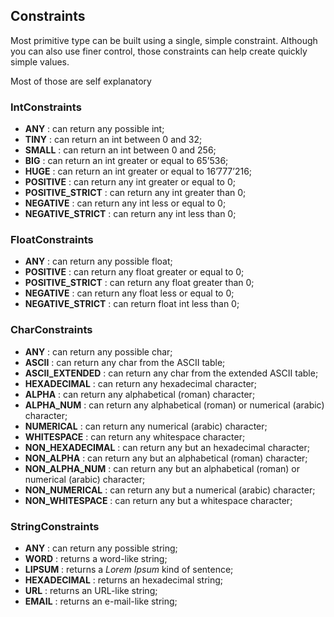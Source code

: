 ## Constraints

Most primitive type can be built using a single, simple constraint. Although you can also use finer control, those constraints can help create quickly simple values. 

Most of those are self explanatory



### IntConstraints 

 - **ANY** : can return any possible int;
 - **TINY** : can return an int between 0 and 32;
 - **SMALL** : can return an int between 0 and 256;
 - **BIG** : can return an int greater or equal to 65’536;
 - **HUGE** : can return an int greater or equal to 16’777’216;
 - **POSITIVE** : can return any int greater or equal to 0;
 - **POSITIVE_STRICT** : can return any int greater than 0;
 - **NEGATIVE** : can return any int less or equal to 0;
 - **NEGATIVE_STRICT** : can return any int less than 0;


### FloatConstraints 

 - **ANY** : can return any possible float;
 - **POSITIVE** : can return any float greater or equal to 0;
 - **POSITIVE_STRICT** : can return any float greater than 0;
 - **NEGATIVE** : can return any float less or equal to 0;
 - **NEGATIVE_STRICT** : can return float int less than 0;


### CharConstraints 

 - **ANY** : can return any possible char;
 - **ASCII** : can return any char from the ASCII table;
 - **ASCII_EXTENDED** : can return any char from the extended ASCII table;
 - **HEXADECIMAL** : can return any hexadecimal character;
 - **ALPHA** : can return any alphabetical (roman) character;
 - **ALPHA_NUM** : can return any alphabetical (roman) or numerical (arabic) character;
 - **NUMERICAL** : can return any numerical (arabic) character;
 - **WHITESPACE** : can return any whitespace character;
 - **NON_HEXADECIMAL** : can return any but an hexadecimal character;
 - **NON_ALPHA** : can return any but an alphabetical (roman) character;
 - **NON_ALPHA_NUM** : can return any but an alphabetical (roman) or numerical (arabic) character;
 - **NON_NUMERICAL** : can return any but a numerical (arabic) character;
 - **NON_WHITESPACE** : can return any but a whitespace character;

### StringConstraints 

 - **ANY** : can return any possible string;
 - **WORD** : returns a word-like string;
 - **LIPSUM** : returns a _Lorem Ipsum_ kind of sentence;
 - **HEXADECIMAL** : returns an hexadecimal string;
 - **URL** : returns an URL-like string;
 - **EMAIL** : returns an e-mail-like string;






